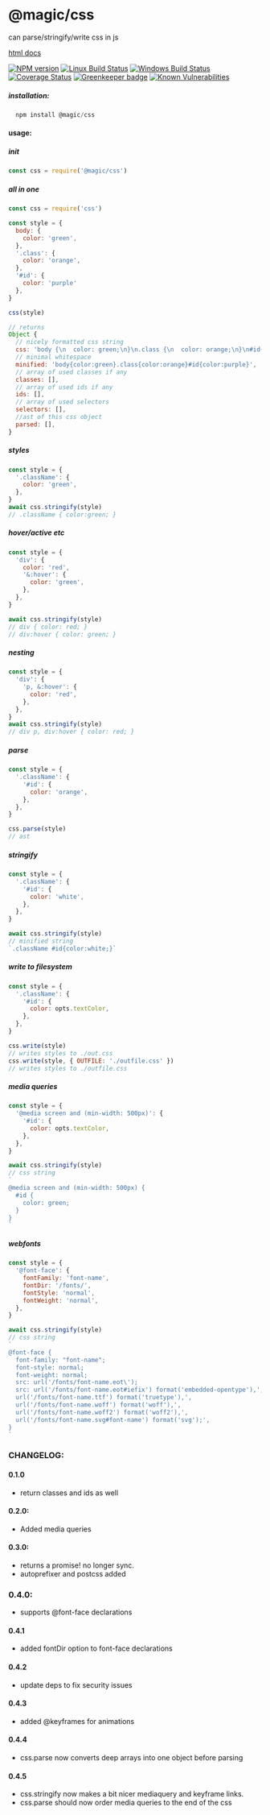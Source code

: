 # @magic/css

can parse/stringify/write css in js

[html docs](https://magic.github.io/css/)

[![NPM version][npm-image]][npm-url]
[![Linux Build Status][travis-image]][travis-url]
[![Windows Build Status][appveyor-image]][appveyor-url]
[![Coverage Status][coveralls-image]][coveralls-url]
[![Greenkeeper badge][greenkeeper-image]][greenkeeper-url]
[![Known Vulnerabilities][snyk-image]][snyk-url]

[npm-image]: https://img.shields.io/npm/v/@magic/css.svg
[npm-url]: https://www.npmjs.com/package/@magic/css
[travis-image]: https://api.travis-ci.org/magic/css.svg?branch=master
[travis-url]: https://travis-ci.org/magic/css
[appveyor-image]: https://img.shields.io/appveyor/ci/jaeh/css/master.svg
[appveyor-url]: https://ci.appveyor.com/project/jaeh/css/branch/master
[coveralls-image]: https://coveralls.io/repos/github/magic/css/badge.svg
[coveralls-url]: https://coveralls.io/github/magic/css
[greenkeeper-image]: https://badges.greenkeeper.io/magic/css.svg
[greenkeeper-url]: https://badges.greenkeeper.io/magic/css.svg
[snyk-image]: https://snyk.io/test/github/magic/css/badge.svg
[snyk-url]: https://snyk.io/test/github/magic/css

##### installation:
```javascript
  npm install @magic/css
```

#### usage:

##### init
```javascript
const css = require('@magic/css')
```


##### all in one
```javascript
const css = require('css')

const style = {
  body: {
    color: 'green',
  },
  '.class': {
    color: 'orange',
  },
  '#id': {
    color: 'purple'
  },
}

css(style)

// returns
Object {
  // nicely formatted css string
  css: 'body {\n  color: green;\n}\n.class {\n  color: orange;\n}\n#id{\n  color: purple;\n}\n',
  // minimal whitespace
  minified: 'body{color:green}.class{color:orange}#id{color:purple}',
  // array of used classes if any
  classes: [],
  // array of used ids if any
  ids: [],
  // array of used selectors
  selectors: [],
  //ast of this css object
  parsed: [],
}
```

##### styles
```javascript
const style = {
  '.className': {
    color: 'green',
  },
}
await css.stringify(style)
// .className { color:green; }
```

##### hover/active etc
```javascript
const style = {
  'div': {
    color: 'red',
    '&:hover': {
      color: 'green',
    },
  },
}

await css.stringify(style)
// div { color: red; }
// div:hover { color: green; }
```

##### nesting
```javascript
const style = {
  'div': {
    'p, &:hover': {
      color: 'red',
    },
  },
}
await css.stringify(style)
// div p, div:hover { color: red; }
```

##### parse
```javascript
const style = {
  '.className': {
    '#id': {
      color: 'orange',
    },
  },
}

css.parse(style)
// ast
```

##### stringify
```javascript
const style = {
  '.className': {
    '#id': {
      color: 'white',
    },
  },
}

await css.stringify(style)
// minified string
`.className #id{color:white;}`
```

##### write to filesystem
```javascript
const style = {
  '.className': {
    '#id': {
      color: opts.textColor,
    },
  },
}

css.write(style)
// writes styles to ./out.css
css.write(style, { OUTFILE: './outfile.css' })
// writes styles to ./outfile.css
```

##### media queries
```javascript
const style = {
  '@media screen and (min-width: 500px)': {
    '#id': {
      color: opts.textColor,
    },
  },
}

await css.stringify(style)
// css string
`
@media screen and (min-width: 500px) {
  #id {
    color: green;
  }
}
`
```

##### webfonts
```javascript
const style = {
  '@font-face': {
    fontFamily: 'font-name',
    fontDir: '/fonts/',
    fontStyle: 'normal',
    fontWeight: 'normal',
  },
}

await css.stringify(style)
// css string
`
@font-face {
  font-family: "font-name";
  font-style: normal;
  font-weight: normal;
  src: url('/fonts/font-name.eot\');
  src: url('/fonts/font-name.eot#iefix') format('embedded-opentype'),',
  url('/fonts/font-name.ttf') format('truetype'),',
  url('/fonts/font-name.woff') format('woff'),',
  url('/fonts/font-name.woff2') format('woff2'),',
  url('/fonts/font-name.svg#font-name') format('svg');',
}
`
```

### CHANGELOG:
#### 0.1.0
* return classes and ids as well

#### 0.2.0:
* Added media queries

#### 0.3.0:
* returns a promise! no longer sync.
* autoprefixer and postcss added

### 0.4.0:
* supports @font-face declarations

#### 0.4.1
* added fontDir option to font-face declarations

#### 0.4.2
* update deps to fix security issues

#### 0.4.3
* added @keyframes for animations

#### 0.4.4
* css.parse now converts deep arrays into one object before parsing

#### 0.4.5
* css.stringify now makes a bit nicer mediaquery and keyframe links.
* css.parse should now order media queries to the end of the css
